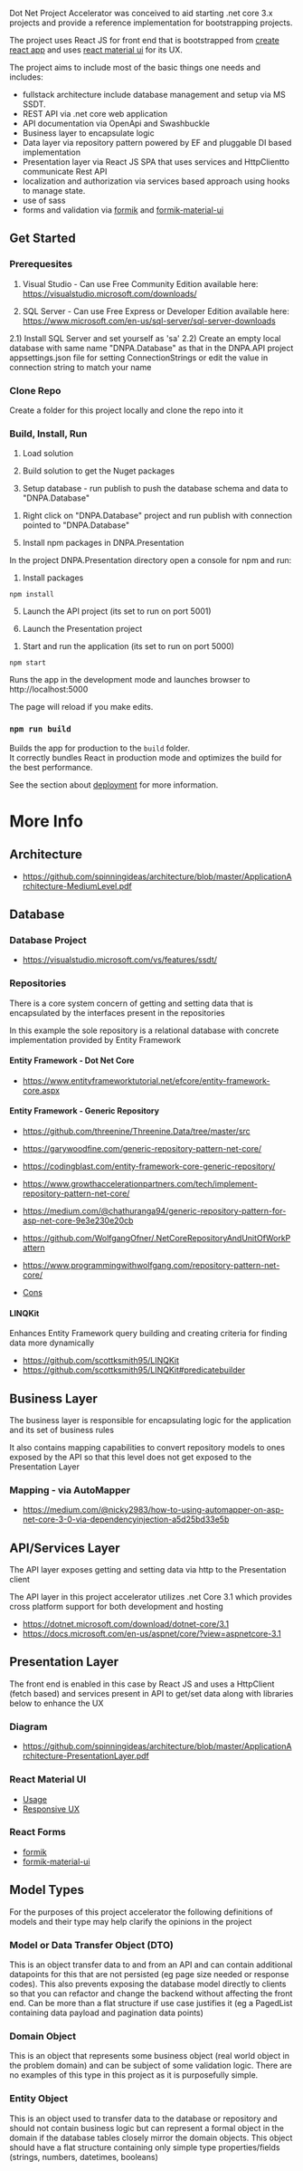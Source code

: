 Dot Net Project Accelerator was conceived to aid starting .net core 3.x projects and provide a reference implementation for bootstrapping projects. 

The project uses React JS for front end that is bootstrapped from [create react app](https://reactjs.org/docs/create-a-new-react-app.html) and uses [react material ui](https://material-ui.com/) for its UX.

The project aims to include most of the basic things one needs and includes:

- fullstack architecture include database management and setup via MS SSDT.
- REST API via .net core web application
- API documentation via OpenApi and Swashbuckle
- Business layer to encapsulate logic
- Data layer via repository pattern powered by EF and pluggable DI based implementation
- Presentation layer via React JS SPA that uses services and HttpClientto communicate Rest API
- localization and authorization via services based approach using hooks to manage state.
- use of sass
- forms and validation via [formik](https://jaredpalmer.com/formik/) and [formik-material-ui](https://stackworx.github.io/formik-material-ui/)

## Get Started

### Prerequesites

1) Visual Studio - Can use Free Community Edition available here: https://visualstudio.microsoft.com/downloads/

2) SQL Server - Can use Free Express or Developer Edition available here: https://www.microsoft.com/en-us/sql-server/sql-server-downloads

2.1) Install SQL Server and set yourself as 'sa'
2.2) Create an empty local database with same name "DNPA.Database" as that in the DNPA.API project appsettings.json file for setting ConnectionStrings or edit the value in connection string to match your name

### Clone Repo

Create a folder for this project locally and clone the repo into it

### Build, Install, Run

1) Load solution

2) Build solution to get the Nuget packages

3) Setup database - run publish to push the database schema and data to "DNPA.Database" 

1. Right click on "DNPA.Database" project and run publish with connection pointed to "DNPA.Database" 

5) Install npm packages in DNPA.Presentation 

In the project DNPA.Presentation directory open a console for npm and run:

1. Install packages

`npm install`

5) Launch the API project (its set to run on port 5001)

6) Launch the Presentation project

1. Start and run the application (its set to run on port 5000)

`npm start`

Runs the app in the development mode and launches browser to http://localhost:5000

The page will reload if you make edits.

### `npm run build`

Builds the app for production to the `build` folder.<br />
It correctly bundles React in production mode and optimizes the build for the best performance.

See the section about [deployment](https://facebook.github.io/create-react-app/docs/deployment) for more information.

# More Info

## Architecture

- https://github.com/spinningideas/architecture/blob/master/ApplicationArchitecture-MediumLevel.pdf

## Database

### Database Project

- https://visualstudio.microsoft.com/vs/features/ssdt/

### Repositories

There is a core system concern of getting and setting data that is encapsulated by the interfaces present in the repositories

In this example the sole repository is a relational database with concrete implementation provided by Entity Framework

#### Entity Framework - Dot Net Core

- https://www.entityframeworktutorial.net/efcore/entity-framework-core.aspx

#### Entity Framework - Generic Repository

- https://github.com/threenine/Threenine.Data/tree/master/src 
- https://garywoodfine.com/generic-repository-pattern-net-core/
- https://codingblast.com/entity-framework-core-generic-repository/
- https://www.growthaccelerationpartners.com/tech/implement-repository-pattern-net-core/
- https://medium.com/@chathuranga94/generic-repository-pattern-for-asp-net-core-9e3e230e20cb
- https://github.com/WolfgangOfner/.NetCoreRepositoryAndUnitOfWorkPattern
- https://www.programmingwithwolfgang.com/repository-pattern-net-core/

- [Cons](https://www.thereformedprogrammer.net/is-the-repository-pattern-useful-with-entity-framework-core/)

#### LINQKit

Enhances Entity Framework query building and creating criteria for finding data more dynamically

- https://github.com/scottksmith95/LINQKit
- https://github.com/scottksmith95/LINQKit#predicatebuilder

## Business Layer

The business layer is responsible for encapsulating logic for the application and its set of business rules

It also contains mapping capabilities to convert repository models to ones exposed by the API so that this level does not get exposed to the Presentation Layer

### Mapping - via AutoMapper

- https://medium.com/@nicky2983/how-to-using-automapper-on-asp-net-core-3-0-via-dependencyinjection-a5d25bd33e5b

## API/Services Layer

The API layer exposes getting and setting data via http to the Presentation client

The API layer in this project accelerator utilizes .net Core 3.1 which provides cross platform support for both development and hosting

- https://dotnet.microsoft.com/download/dotnet-core/3.1
- https://docs.microsoft.com/en-us/aspnet/core/?view=aspnetcore-3.1

## Presentation Layer

The front end is enabled in this case by React JS and uses a HttpClient (fetch based) 
and services present in API to get/set data along with libraries below to enhance the UX

### Diagram

- https://github.com/spinningideas/architecture/blob/master/ApplicationArchitecture-PresentationLayer.pdf

### React Material UI

- [Usage](https://material-ui.com/getting-started/usage/)
- [Responsive UX](https://material-ui.com/guides/responsive-ui/)

### React Forms

- [formik](https://jaredpalmer.com/formik/)
- [formik-material-ui](https://stackworx.github.io/formik-material-ui/)

## Model Types 

For the purposes of this project accelerator the following definitions of models and their type may help clarify the opinions in the project

### Model or Data Transfer Object (DTO) 

This is an object transfer data to and from an API and can contain additional datapoints for this that are not persisted (eg page size needed or response codes). This also prevents exposing the database model directly to clients so that you can refactor and change the backend without affecting the front end. Can be more than a flat structure if use case justifies it (eg a PagedList containing data payload and pagination data points)

### Domain Object

This is an object that represents some business object (real world object in the problem domain) and can be subject of some validation logic. There are no examples of this type in this project as it is purposefully simple.

### Entity Object 

This is an object used to transfer data to the database or repository and should not contain business logic but can represent a formal object in the domain if the database tables closely mirror the domain objects. This object should have a flat structure containing
only simple type properties/fields (strings, numbers, datetimes, booleans)

